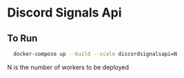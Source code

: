 # Discord Signals Api

## To Run

```bash
  docker-compose up --build --scale discordsignalsapi=N
```
N is the number of workers to be deployed